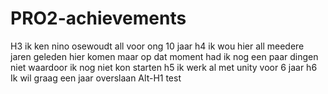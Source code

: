 # PRO2-achievements
 
H3
ik ken nino osewoudt all voor ong 10 jaar
h4
ik wou hier all meedere jaren geleden hier komen maar op
dat moment had ik nog een paar dingen niet waardoor ik nog niet kon starten
h5
ik werk al met unity voor 6 jaar
h6
Ik wil graag een jaar overslaan
Alt-H1
test
